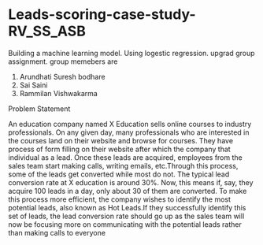 # Leads-scoring-case-study-RV_SS_ASB

Building a machine learning model.
Using logestic regression.
upgrad group assignment.
group memebers are

1. Arundhati Suresh bodhare
2. Sai Saini
3. Rammilan Vishwakarma


Problem Statement

An education company named X Education sells online courses to industry professionals.
On any given day, many professionals who are interested in the courses land on their website and browse for courses. They have process of form filling on their website after which the company that individual as a lead.
Once these leads are acquired, employees from the sales team start making calls, writing emails, etc.Through this process, some of the leads get converted while most do not.
The typical lead conversion rate at X education is around 30%. Now, this means if, say, they acquire 100 leads in a day, only about 30 of them are converted. To make this process more efficient,
the company wishes to identify the most potential leads, also known as Hot Leads.If they successfully identify this set of leads, the lead conversion rate should go up as the sales
team will now be focusing more on communicating with the potential leads rather than making calls to everyone
